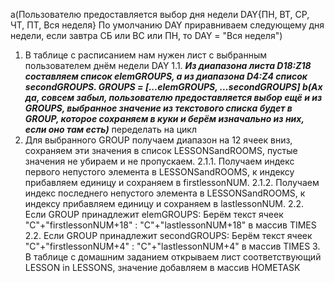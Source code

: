a(Пользователю предоставляется выбор дня недели DAY{ПН, ВТ, СР, ЧТ, ПТ, Вся неделя} По умолчанию DAY приравниваем следующему дня недели, если завтра СБ или ВС или ПН, то DAY = "Вся неделя")
1. В таблице с расписанием нам нужен лист с выбранным пользователем днём недели DAY
 1.1. ***Из диапазона листа <DAY> D18:Z18 составляем список elemGROUPS, а из диапазона D4:Z4 список secondGROUPS. GROUPS = [...elemGROUPS, ...secondGROUPS]
b(Ах да, совсем забыл, пользователю предоставляется выбор ещё и из GROUPS, выбранное значение из текстового списка будет в GROUP, которое сохраняем в куки и берём изначально из них, если оно там есть)*** переделать на цикл 
2. Для выбранного GROUP получаем диапазон на 12 ячеек вниз, сохраняем эти значения в список LESSONSandROOMS, пустые значения не убираем и не пропускаем.
 2.1.1. Получаем индекс первого непустого элемента в LESSONSandROOMS, к индексу прибавляем единицу и сохраняем в firstlessonNUM. 
 2.1.2. Получаем индекс последнего непустого элемента в LESSONSandROOMS, к индексу прибавляем единицу и сохраняем в lastlessonNUM. 
  2.2. Если GROUP принадлежит elemGROUPS: Берём текст ячеек "C"+"firstlessonNUM+18" : "C"+"lastlessonNUM+18" в массив TIMES
  2.2. Если GROUP принадлежит secondGROUPS: Берём текст ячеек "C"+"firstlessonNUM+4" : "C"+"lastlessonNUM+4" в массив TIMES
   3. В таблице с домашним заданием открываем лист соответствующий LESSON in LESSONS, значение добавляем в массив HOMETASK 
